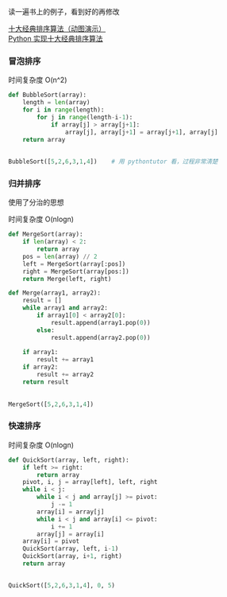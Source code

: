 读一遍书上的例子，看到好的再修改  

[十大经典排序算法（动图演示）](https://www.cnblogs.com/onepixel/articles/7674659.html)  
[Python 实现十大经典排序算法](https://zhuanlan.zhihu.com/p/153354356)


### 冒泡排序  
时间复杂度 O(n^2)  

```python 
def BubbleSort(array):
    length = len(array)
    for i in range(length):
        for j in range(length-i-1):
            if array[j] > array[j+1]:
                array[j], array[j+1] = array[j+1], array[j]
    return array
    
    
BubbleSort([5,2,6,3,1,4])    # 用 pythontutor 看，过程非常清楚
```


### 归并排序  

使用了分治的思想  

时间复杂度 O(nlogn) 

```python 
def MergeSort(array):
    if len(array) < 2:
        return array 
    pos = len(array) // 2 
    left = MergeSort(array[:pos])
    right = MergeSort(array[pos:])
    return Merge(left, right)

def Merge(array1, array2):
    result = []
    while array1 and array2:
        if array1[0] < array2[0]:
            result.append(array1.pop(0))
        else:
            result.append(array2.pop(0))
            
    if array1:
        result += array1 
    if array2:
        result += array2 
    return result 
    
    
MergeSort([5,2,6,3,1,4])
```


### 快速排序  

时间复杂度 O(nlogn) 

```python 
def QuickSort(array, left, right):
    if left >= right:
        return array 
    pivot, i, j = array[left], left, right 
    while i < j:
        while i < j and array[j] >= pivot:
            j -= 1 
        array[i] = array[j]
        while i < j and array[i] <= pivot:
            i += 1 
        array[j] = array[i]
    array[i] = pivot 
    QuickSort(array, left, i-1)
    QuickSort(array, i+1, right) 
    return array 

    
QuickSort([5,2,6,3,1,4], 0, 5)
```
